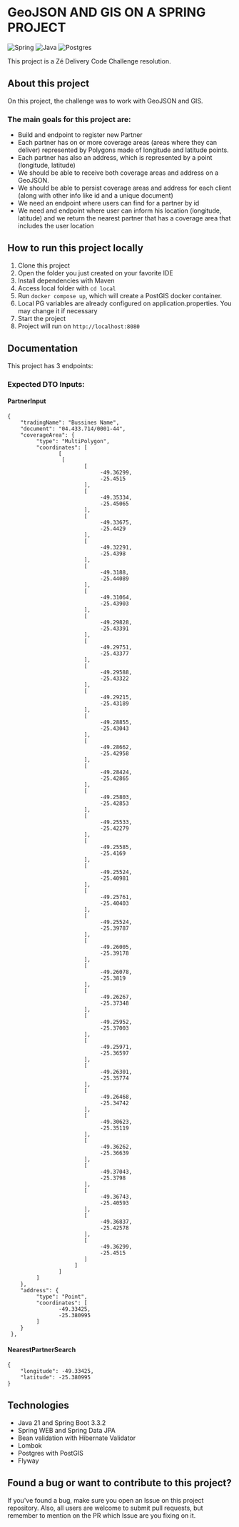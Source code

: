 # GeoJSON AND GIS ON A SPRING PROJECT

![Spring](https://img.shields.io/badge/spring-%236DB33F.svg?style=for-the-badge&logo=spring&logoColor=white) ![Java](https://img.shields.io/badge/java-%23ED8B00.svg?style=for-the-badge&logo=openjdk&logoColor=white) ![Postgres](https://img.shields.io/badge/postgres-%23316192.svg?style=for-the-badge&logo=postgresql&logoColor=white)

This project is a Zé Delivery Code Challenge resolution.

## About this project

On this project, the challenge was to work with GeoJSON and GIS. 

### The main goals for this project are:

* Build and endpoint to register new Partner
* Each partner has on or more coverage areas (areas where they can deliver) represented by Polygons made of longitude and latitude points.
* Each partner has also an address, which is represented by a point (longitude, latitude)
* We should be able to receive both coverage areas and address on a GeoJSON.
* We should be able to persist coverage areas and address for each client (along with other info like id and a unique document)
* We need an endpoint where users can find for a partner by id
* We need and endpoint where user can inform his location (longitude, latitude) and we return the nearest partner that has a coverage area that includes the user location 

## How to run this project locally

1. Clone this project
2. Open the folder you just created on your favorite IDE
3. Install dependencies with Maven
4. Access local folder with `cd local`
5. Run `docker compose up`, which will create a PostGIS docker container.
6. Local PG variables are already configured on application.properties. You may change it if necessary
7. Start the project
8. Project will run on `http://localhost:8080`

## Documentation

This project has 3 endpoints:

### Expected DTO Inputs:

#### PartnerInput

```
{
	"tradingName": "Bussines Name",
	"document": "04.433.714/0001-44",
	"coverageArea": {
		 "type": "MultiPolygon",
		 "coordinates": [
				[
                 [
                        [
                             -49.36299,
                             -25.4515
                        ],
                        [
                             -49.35334,
                             -25.45065
                        ],
                        [
                             -49.33675,
                             -25.4429
                        ],
                        [
                             -49.32291,
                             -25.4398
                        ],
                        [
                             -49.3188,
                             -25.44089
                        ],
                        [
                             -49.31064,
                             -25.43903
                        ],
                        [
                             -49.29828,
                             -25.43391
                        ],
                        [
                             -49.29751,
                             -25.43377
                        ],
                        [
                             -49.29588,
                             -25.43322
                        ],
                        [
                             -49.29215,
                             -25.43189
                        ],
                        [
                             -49.28855,
                             -25.43043
                        ],
                        [
                             -49.28662,
                             -25.42958
                        ],
                        [
                             -49.28424,
                             -25.42865
                        ],
                        [
                             -49.25803,
                             -25.42853
                        ],
                        [
                             -49.25533,
                             -25.42279
                        ],
                        [
                             -49.25585,
                             -25.4169
                        ],
                        [
                             -49.25524,
                             -25.40981
                        ],
                        [
                             -49.25761,
                             -25.40403
                        ],
                        [
                             -49.25524,
                             -25.39787
                        ],
                        [
                             -49.26005,
                             -25.39178
                        ],
                        [
                             -49.26078,
                             -25.3819
                        ],
                        [
                             -49.26267,
                             -25.37348
                        ],
                        [
                             -49.25952,
                             -25.37003
                        ],
                        [
                             -49.25971,
                             -25.36597
                        ],
                        [
                             -49.26301,
                             -25.35774
                        ],
                        [
                             -49.26468,
                             -25.34742
                        ],
                        [
                             -49.30623,
                             -25.35119
                        ],
                        [
                             -49.36262,
                             -25.36639
                        ],
                        [
                             -49.37043,
                             -25.3798
                        ],
                        [
                             -49.36743,
                             -25.40593
                        ],
                        [
                             -49.36837,
                             -25.42578
                        ],
                        [
                             -49.36299,
                             -25.4515
                        ]
					 ]
				]
		 ]
	},
	"address": {
		 "type": "Point",
		 "coordinates": [
				-49.33425,
				-25.380995
		 ]
	}
 },
```

#### NearestPartnerSearch

```
{
    "longitude": -49.33425,
    "latitude": -25.380995	
}
```

## Technologies

* Java 21 and Spring Boot 3.3.2
* Spring WEB and Spring Data JPA
* Bean validation with Hibernate Validator
* Lombok
* Postgres with PostGIS
* Flyway


## Found a bug or want to contribute to this project?

If you've found a bug, make sure you open an Issue on this project repository. Also, all users are welcome to submit pull requests, but remember to mention on the PR which Issue are you fixing on it.


